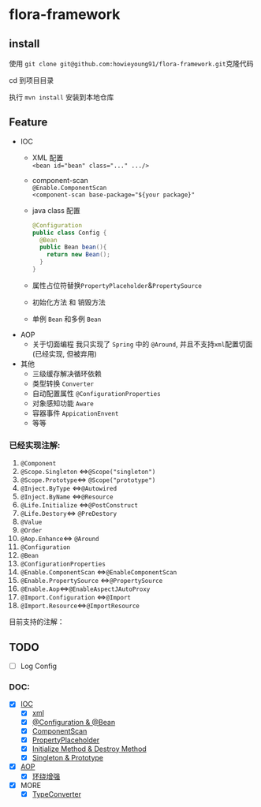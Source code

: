 # flora-framework

## install

使用
`git clone git@github.com:howieyoung91/flora-framework.git`克隆代码

cd 到项目目录

执行
`mvn install` 安装到本地仓库

## Feature

- IOC
    - XML 配置  
      `<bean id="bean" class="..." .../>`
    - component-scan  
      `@Enable.ComponentScan`  
      `<component-scan base-package="${your package}"`

    - java class 配置
      ```java
      @Configuration
      public class Config {
        @Bean
        public Bean bean(){
          return new Bean();
        }
      }
      ```
    - 属性占位符替换`PropertyPlaceholder`&`PropertySource`
    - 初始化方法 和 销毁方法
    - 单例 `Bean` 和多例 `Bean`

* AOP
    - 关于切面编程 我只实现了 `Spring` 中的 `@Around`, 并且不支持`xml`配置切面(已经实现, 但被弃用)
* 其他
    - 三级缓存解决循环依赖
    - 类型转换 `Converter`
    - 自动配置属性 `@ConfigurationProperties`
    - 对象感知功能 `Aware`
    - 容器事件 `AppicationEnvent`
    - 等等

### 已经实现注解:

1. `@Component`
2. `@Scope.Singleton` <=>`@Scope("singleton")`
3. `@Scope.Prototype`<=> `@Scope("prototype")`
4. `@Inject.ByType` <=>`@Autowired`
5. `@Inject.ByName` <=>`@Resource`
6. `@Life.Initialize` <=>`@PostConstruct`
7. `@Life.Destory`<=> `@PreDestory`
8. `@Value`
10. `@Order`
11. `@Aop.Enhance`<=> `@Around`
12. `@Configuration`
13. `@Bean`
14. `@ConfigurationProperties`
15. `@Enable.ComponentScan` <=>`@EnableComponentScan`
16. `@Enable.PropertySource` <=>`@PropertySource`
17. `@Enable.Aop`<=>`@EnableAspectJAutoProxy`
18. `@Import.Configuration` <=>`@Import`
19. `@Import.Resource`<=>`@ImportResource`

目前支持的注解：

## TODO

- [ ] Log Config

### DOC:

- [x] [IOC](/doc/1.ioc)
    - [x] [xml](/doc/1.ioc/1.xml.md)
    - [x] [@Configuration & @Bean](/doc/1.ioc/2.@Configuration.md)
    - [x] [ComponentScan](/doc/1.ioc/3.ComponentScan.md)
    - [x] [PropertyPlaceholder](/doc/1.ioc/4.PropertyPlaceholder.md)
    - [x] [Initialize Method & Destroy Method](/doc/1.ioc/5.Initializing&Destroy.md)
    - [x] [Singleton & Prototype](/doc/1.ioc/6.Singleton&Prototype.md)
- [x] [AOP](/doc/2.aop)
    - [x] [环绕增强](/doc/2.aop/aop.md)
- [x] MORE
    - [x] [TypeConverter](/doc/3.feature/converter.md)